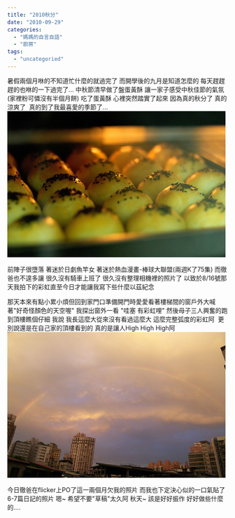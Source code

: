 ```yaml
---
title: "2010秋分"
date: "2010-09-29"
categories: 
  - "媽媽的自言自語"
  - "廚房"
tags: 
  - "uncategoried"
---
```


暑假兩個月咻的不知道忙什麼的就過完了 而開學後的九月是知道怎麼的 每天趕趕趕的也咻的一下過完了... 中秋節清早做了盤蛋黃酥 讓一家子感受中秋佳節的氣氛(家裡粉可憐沒有半個月餅) 吃了蛋黃酥 心裡突然踏實了起來 因為真的秋分了 真的涼爽了  真的到了我最喜愛的季節了... ![](images/5034614993_c54d77ac35.jpg)

前陣子很墮落 著迷於日劇魚竿女 著迷於熱血漫畫-棒球大聯盟(兩週K了75集) 而徹爸也不遑多讓 很久沒有騎車上班了 很久沒有整理相機裡的照片了 以致於8/16號那天我拍下的彩虹直至今日才能讓我寫下些什麼以茲紀念

那天本來有點小累小煩但回到家門口準備開門時愛愛看著樓梯間的窗戶外大喊著"好奇怪顏色的天空喔" 我探出窗外一看 "哇塞 有彩虹哩" 然後母子三人興奮的跑到頂樓瞧個仔細 我說 我長這麼大從來沒有看過這麼大 這麼完整弧度的彩虹阿  更別說還是在自己家的頂樓看到的 真的是讓人High High High阿 ![](images/5035246182_6c966ee2be.jpg)

今日徹爸在flicker上PO了這一兩個月欠我的照片 而我也下定決心似的一口氣貼了6-7篇日記的照片 嗯~ 希望不要"草稿"太久阿 秋天~ 該是好好振作 好好做些什麼的....
